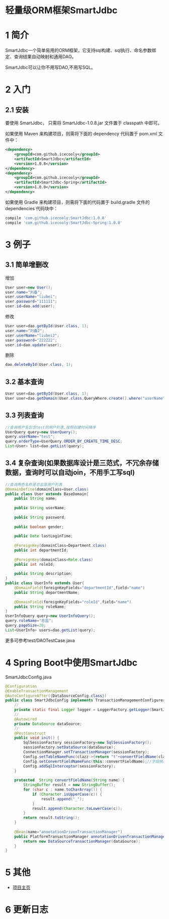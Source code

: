 # 轻量级ORM框架SmartJdbc

# 1 简介

SmartJdbc一个简单易用的ORM框架，它支持sql构建、sql执行、命名参数绑定、查询结果自动映射和通用DAO。

SmartJdbc可以让你不用写DAO,不用写SQL。

# 2 入门

## 2.1 安装

要使用 SmartJdbc， 只需将 SmartJdbc-1.0.8.jar 文件置于 classpath 中即可。

如果使用 Maven 来构建项目，则需将下面的 dependency 代码置于 pom.xml 文件中：

```xml
<dependency>
    <groupId>com.github.icecooly</groupId>
    <artifactId>SmartJdbc</artifactId>
    <version>1.0.8</version>
</dependency>
<dependency>
    <groupId>com.github.icecooly</groupId>
    <artifactId>SmartJdbc-Spring</artifactId>
    <version>1.0.0</version>
</dependency>
```

如果使用 Gradle 来构建项目，则需将下面的代码置于 build.gradle 文件的 dependencies 代码块中：

```groovy
compile 'com.github.icecooly:SmartJdbc:1.0.8'
compile 'com.github.icecooly:SmartJdbc-Spring:1.0.0'
```

# 3 例子

## 3.1 简单增删改

增加
```java
User user=new User();
user.name="刘备";
user.userName="liubei";
user.password="111111";
user.id=dao.add(user);
```
修改
```java
User user=dao.getById(User.class, 1);
user.name="刘备2";
user.userName="liubei2";
user.password="222222";
user.id=dao.update(user);
```
删除
```java
dao.deleteById(User.class, 1);
```

## 3.2 基本查询

```java
User user=dao.getById(User.class, 1);
User user=dao.getDomain(User.class,QueryWhere.create().where("userName", "test"));
```

## 3.3 列表查询

```java
//查询用户名包含test的用户列表,按照创建时间降序
UserQuery query=new UserQuery();
query.userName="test";
query.orderType=UserQuery.ORDER_BY_CREATE_TIME_DESC;
List<User> list=dao.getList(query);
```

## 3.4 复杂查询(如果数据库设计是三范式，不冗余存储数据，查询时可以自动join，不用手工写sql)

```java
//查询角色名称是总监是用户列表
@DomainDefine(domainClass=User.class)
public class User extends BaseDomain{
	public String name;
	
	public String userName;
	
	public String password;
	
	public boolean gender;
	
	public Date lastLoginTime;
	
	@ForeignKey(domainClass=Department.class)
	public int departmentId;
	
	@ForeignKey(domainClass=Role.class)
	public int roleId;
	
	public String description;
}
public class UserInfo extends User{
	@DomainField(foreignKeyFields="departmentId",field="name")
	public String departmentName;
	
	@DomainField(foreignKeyFields="roleId",field="name")
	public String roleName;
}
UserInfoQuery query=new UserInfoQuery();
query.roleName="总监";
query.pageSize=20;
List<UserInfo> users=dao.getList(query);
```
更多可参考test/DAOTestCase.java

# 4 Spring Boot中使用SmartJdbc
SmartJdbcConfig.java
```java
@Configuration
@EnableTransactionManagement
@AutoConfigureAfter({DataSourceConfig.class})
public class SmartJdbcConfig implements TransactionManagementConfigurer {
	//
	private static final Logger logger = LoggerFactory.getLogger(SmartJdbcConfig.class);
	//
	@Autowired
	private DataSource dataSource;
	//
	@PostConstruct
	public void init() {
		SqlSessionFactory sessionFactory=new SqlSessionFactory();
		sessionFactory.setDataSource(dataSource);
		ConnectionManager.setTransactionManager(sessionFactory);
		Config.setTableNameFunc(clazz->{return "t"+convertFieldName(clazz.getSimpleName());});//表结构映射User->t_user
		Config.setConvertFieldNameFunc(this::convertFieldName);//字段映射userName->user_name
		Config.addSqlInterceptor(sessionFactory);
	}
	
	protected  String convertFieldName(String name) {
		StringBuffer result = new StringBuffer();
		for (char c : name.toCharArray()) {
			if (Character.isUpperCase(c)) {
				result.append("_");
			}
			result.append(Character.toLowerCase(c));
		}
		return result.toString();
	}
	
	@Bean(name="annotationDrivenTransactionManager")
	public PlatformTransactionManager annotationDrivenTransactionManager() {
		return new DataSourceTransactionManager(dataSource);
	}
}
```

# 5 其他

* [项目主页](https://github.com/icecooly/SmartJdbc)

# 6 更新日志
